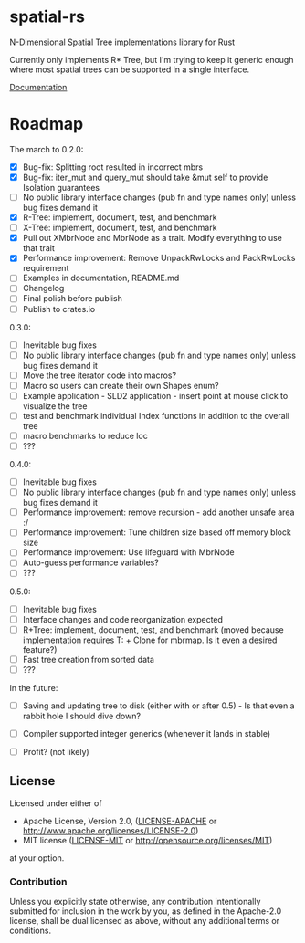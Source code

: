 # spatial-rs
N-Dimensional Spatial Tree implementations library for Rust

Currently only implements R* Tree, but I'm trying to keep it generic enough where most spatial trees can be supported in a single interface.

[Documentation](https://ambaxter.github.io/spatial/doc/spatial/index.html)

# Roadmap

The march to 0.2.0:
- [x] Bug-fix: Splitting root resulted in incorrect mbrs
- [x] Bug-fix: iter_mut and query_mut should take &mut self to provide Isolation guarantees
- [ ] No public library interface changes (pub fn and type names only) unless bug fixes demand it
- [x] R-Tree: implement, document, test, and benchmark
- [ ] X-Tree: implement, document, test, and benchmark
- [x] Pull out XMbrNode and MbrNode as a trait. Modify everything to use that trait 
- [x] Performance improvement: Remove UnpackRwLocks and PackRwLocks requirement
- [ ] Examples in documentation, README.md
- [ ] Changelog
- [ ] Final polish before publish
- [ ] Publish to crates.io

0.3.0:
- [ ] Inevitable bug fixes
- [ ] No public library interface changes (pub fn and type names only) unless bug fixes demand it
- [ ] Move the tree iterator code into macros?
- [ ] Macro so users can create their own Shapes enum?
- [ ] Example application - SLD2 application - insert point at mouse click to visualize the tree
- [ ] test and benchmark individual Index functions in addition to the overall tree
- [ ] macro benchmarks to reduce loc
- [ ] ???

0.4.0:
- [ ] Inevitable bug fixes
- [ ] No public library interface changes (pub fn and type names only) unless bug fixes demand it
- [ ] Performance improvement: remove recursion - add another unsafe area :/
- [ ] Performance improvement: Tune children size based off memory block size
- [ ] Performance improvement: Use lifeguard with MbrNode
- [ ] Auto-guess performance variables?
- [ ] ???

0.5.0:
- [ ] Inevitable bug fixes
- [ ] Interface changes and code reorganization expected
- [ ] R+Tree: implement, document, test, and benchmark (moved because implementation requires T: + Clone for mbrmap. Is it even a desired feature?)
- [ ] Fast tree creation from sorted data
- [ ] ???

In the future:
- [ ] Saving and updating tree to disk (either with or after 0.5) - Is that even a rabbit hole I should dive down?
- [ ] Compiler supported integer generics (whenever it lands in stable)
- [ ] Profit? (not likely)


## License

Licensed under either of

 * Apache License, Version 2.0, ([LICENSE-APACHE](LICENSE-APACHE) or http://www.apache.org/licenses/LICENSE-2.0)
 * MIT license ([LICENSE-MIT](LICENSE-MIT) or http://opensource.org/licenses/MIT)

at your option.

### Contribution

Unless you explicitly state otherwise, any contribution intentionally submitted
for inclusion in the work by you, as defined in the Apache-2.0 license, shall be dual licensed as above, without any
additional terms or conditions.
